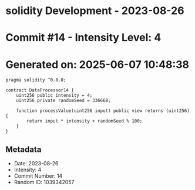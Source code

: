 ﻿# solidity Development - 2023-08-26
# Commit #14 - Intensity Level: 4
# Generated on: 2025-06-07 10:48:38
```solidity
pragma solidity ^0.8.0;

contract DataProcessor14 {
    uint256 public intensity = 4;
    uint256 private randomSeed = 336668;

    function processValue(uint256 input) public view returns (uint256) {
        return input * intensity + randomSeed % 100;
    }
}
```
## Metadata
- Date: 2023-08-26
- Intensity: 4
- Commit Number: 14
- Random ID: 1039342057
